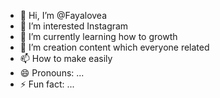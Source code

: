 - 👋 Hi, I’m @Fayalovea
- 👀 I’m interested Instagram 
- 🌱 I’m currently learning how to growth 
- 💞️ I’m creation content which everyone related 
- 📫 How to make easily 
- 😄 Pronouns: ...
- ⚡ Fun fact: ...


<!---
Fayalovea/Fayalovea is a ✨ special ✨ repository because its `README.md` (this file) appears on your GitHub profile.
You can click the Preview link to take a look at your changes.
--->
